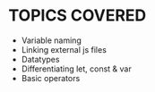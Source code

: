 # TOPICS COVERED

- Variable naming
- Linking external js files
- Datatypes
- Differentiating let, const & var
- Basic operators
